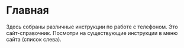 # Главная

Здесь собраны различные инструкции по работе с телефоном. Это сайт-справочник. Посмотри на существующие инструкции в меню сайта (список слева).
